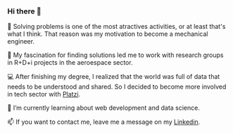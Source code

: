 ### Hi there 👋

🔎 Solving problems is one of the most atractives activities, or at least that's what I think. That reason was my motivation to become a mechanical engineer.

🚀 My fascination for finding solutions led me to work with research groups in R+D+i projects in the aeroespace sector.

💻 After finishing my degree, I realized that the world was full of data that needs to be understood and shared. So I decided to become more involved in tech sector with [Platzi](https://platzi.com/).

🌱 I’m currently learning about web development and data science.

📫 If you want to contact me, leave me a message on my [Linkedin](https://www.linkedin.com/in/mauriciorojasnova/).

<!--
**mauriciorojasnova/mauriciorojasnova** is a ✨ _special_ ✨ repository because its `README.md` (this file) appears on your GitHub profile.

Here are some ideas to get you started:

- 🔭 I’m currently working on ...
- 🌱 I’m currently learning ...
- 👯 I’m looking to collaborate on ...
- 🤔 I’m looking for help with ...
- 💬 Ask me about ...
- 📫 How to reach me: ...
- 😄 Pronouns: ...
- ⚡ Fun fact: ...
-->

